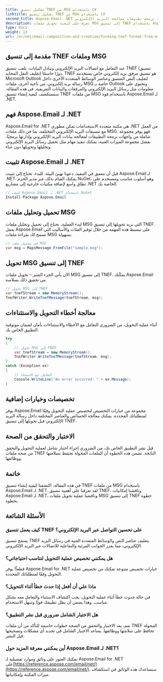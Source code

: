 ```yaml
---
title: تشكيل تنسيق TNEF من MSG باستخدام C#
linktitle: تشكيل تنسيق TNEF من MSG باستخدام C#
second_title: Aspose.Email .NET واجهة برمجة تطبيقات معالجة البريد الإلكتروني
description: تعرف على كيفية تحويل ملفات MSG إلى تنسيق TNEF باستخدام Aspose.Email لـ .NET. قم بإنشاء محتوى بريد إلكتروني غني بسلاسة.
type: docs
weight: 13
url: /ar/net/email-composition-and-creation/forming-tnef-format-from-msg-with-csharp/
---
```


##  مقدمة إلى تنسيق TNEF وملفات MSG

عند التعامل مع اتصالات البريد الإلكتروني وتبادل البيانات، يلعب تنسيق TNEF (تنسيق تغليف النقل المحايد) دورًا حاسمًا. TNEF هو تنسيق مرفق بريد إلكتروني خاص يستخدمه Microsoft Outlook لتغليف النص المنسق وعناصر الوسائط المتعددة الأخرى داخل رسالة بريد إلكتروني. من ناحية أخرى، ملفات MSG خاصة بـ Outlook وتحتوي على معلومات مثل رسائل البريد الإلكتروني والمرفقات والبيانات التعريفية. في هذه المقالة، سنستكشف كيفية إنشاء تنسيق TNEF من ملفات MSG باستخدام قوة Aspose.Email لـ .NET.

##  فهم Aspose.Email لـ .NET

Aspose.Email for .NET هي مكتبة متعددة الاستخدامات تمكن مطوري .NET من العمل مع تنسيقات البريد الإلكتروني المختلفة، بما في ذلك ملفات MSG. فهو يوفر مجموعة شاملة من واجهات برمجة التطبيقات لمعالجة بيانات البريد الإلكتروني وإدارتها برمجيًا. بفضل مجموعة الميزات الغنية، يمكنك تنفيذ مهام مثل تحميل رسائل البريد الإلكتروني وتحليلها وتحويلها دون عناء.

##  تثبيت Aspose.Email لـ .NET

قبل أن نتعمق في التنفيذ، دعونا نهيئ البيئة. للبدء، تحتاج إلى تثبيت Aspose.Email لـ .NET. يمكنك القيام بذلك عبر مدير الحزم NuGet، وهو أسلوب مناسب ومستخدم على نطاق واسع لإضافة مكتبات خارجية إلى مشاريع .NET الخاصة بك.

```csharp
// أضف Aspose.Email لـ .NET باستخدام NuGet
Install-Package Aspose.Email
```

##  تحميل وتحليل ملفات MSG

لبدء العملية، نحتاج إلى تحميل وتحليل ملفات MSG التي نريد تحويلها إلى تنسيق TNEF. يعمل Aspose.Email على تبسيط هذه المهمة من خلال توفير الفئات والأساليب التي تسمح لك بقراءة ملفات MSG بسهولة.

```csharp
// قم بتحميل ملف MSG
var msg = MapiMessage.FromFile("sample.msg");
```

##  تحويل MSG إلى تنسيق TNEF

الآن يأتي الجزء المثير – تحويل ملفات MSG إلى تنسيق TNEF. يمكّنك Aspose.Email من تحقيق ذلك بسلاسة.

```csharp
// تحويل MSG إلى TNEF
var tnefStream = new MemoryStream();
TnefWriter.WriteTnefMessage(tnefStream, msg);
```

##  معالجة أخطاء التحويل والاستثناءات

أثناء عملية التحويل، من الضروري التعامل مع الأخطاء والاستثناءات بأمان لضمان موثوقية التطبيق الخاص بك.

```csharp
try
{
    // تحويل MSG إلى TNEF
    var tnefStream = new MemoryStream();
    TnefWriter.WriteTnefMessage(tnefStream, msg);
}
catch (Exception ex)
{
    // التعامل مع الاستثناء
    Console.WriteLine("An error occurred: " + ex.Message);
}
```

##  تخصيصات وخيارات إضافية

يوفر Aspose.Email مجموعة من خيارات التخصيص لتخصيص عملية التحويل وفقًا لمتطلباتك المحددة. يمكنك معالجة الخصائص والعناصر المختلفة داخل رسالة البريد الإلكتروني قبل تحويلها إلى تنسيق TNEF.

##  الاختبار والتحقق من الصحة

قبل نشر التطبيق الخاص بك، من الضروري إجراء اختبار شامل لعملية التحويل والتحقق من صحة ملفات TNEF الناتجة. تضمن هذه الخطوة أن الملفات المحولة تحتفظ بسلامتها ووظائفها.

##  خاتمة

في هذه المقالة، اكتشفنا كيفية إنشاء تنسيق TNEF من ملفات MSG باستخدام Aspose.Email لـ .NET. لقد تعرفنا على أهمية تنسيق TNEF، وناقشنا إمكانيات Aspose.Email لـ .NET، وناقشنا عملية تحويل ملفات MSG إلى تنسيق TNEF خطوة بخطوة.

## الأسئلة الشائعة

### كيف يعمل تنسيق TNEF على تحسين التواصل عبر البريد الإلكتروني؟

يسمح تنسيق TNEF بتغليف عناصر النص والوسائط المتعددة الغنية في رسائل البريد الإلكتروني، مما يعزز الجوانب المرئية والتفاعلية للاتصالات عبر البريد الإلكتروني.

### هل يمكنني تخصيص عملية التحويل لتناسب احتياجاتي؟

قطعاً! يوفر Aspose.Email for .NET خيارات تخصيص متنوعة تمكنك من تخصيص عملية التحويل وفقًا لمتطلباتك المحددة.

### ماذا علي أن أفعل إذا حدث خطأ أثناء التحويل؟

في حالة حدوث خطأ أثناء عملية التحويل، يجب اكتشاف الاستثناء والتعامل معه بشكل مناسب. وهذا يضمن أن يظل تطبيقك قويًا وسهل الاستخدام.

### هل الاختبار الشامل ضروري قبل نشر التطبيق؟

نعم، يعد الاختبار والتحقق من الصحة خطوات حاسمة للتأكد من أن ملفات TNEF المحولة تحافظ على سلامتها ووظائفها. يساعد الاختبار الشامل في تحديد أي مشكلات وتصحيحها قبل النشر.

### أين يمكنني معرفة المزيد حول Aspose.Email لـ .NET؟

يمكنك العثور على وثائق وموارد تفصيلية لـ Aspose.Email for .NET على[https://reference.aspose.com/email/net/](https://reference.aspose.com/email/net/). ستساعدك هذه الوثائق في استكشاف ميزات المكتبة وإمكانياتها.